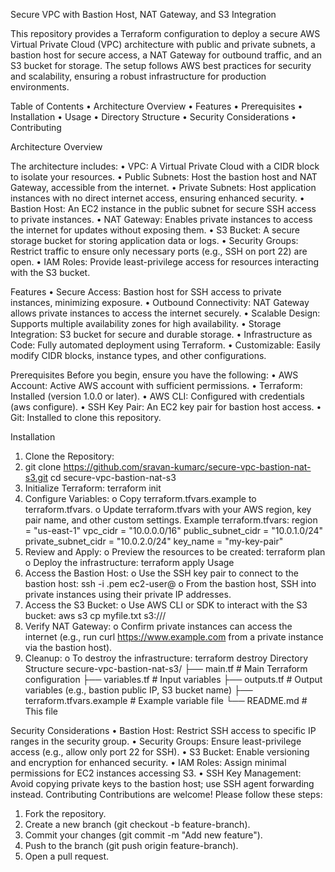Secure VPC with Bastion Host, NAT Gateway, and S3 Integration

This repository provides a Terraform configuration to deploy a secure AWS Virtual Private Cloud (VPC) architecture with public and private subnets, a bastion host for secure access, a NAT Gateway for outbound traffic, and an S3 bucket for storage. The setup follows AWS best practices for security and scalability, ensuring a robust infrastructure for production environments.

Table of Contents
•	Architecture Overview
•	Features
•	Prerequisites
•	Installation
•	Usage
•	Directory Structure
•	Security Considerations
•	Contributing

Architecture Overview

The architecture includes:
•	VPC: A Virtual Private Cloud with a CIDR block to isolate your resources.
•	Public Subnets: Host the bastion host and NAT Gateway, accessible from the internet.
•	Private Subnets: Host application instances with no direct internet access, ensuring enhanced security.
•	Bastion Host: An EC2 instance in the public subnet for secure SSH access to private instances.
•	NAT Gateway: Enables private instances to access the internet for updates without exposing them.
•	S3 Bucket: A secure storage bucket for storing application data or logs.
•	Security Groups: Restrict traffic to ensure only necessary ports (e.g., SSH on port 22) are open.
•	IAM Roles: Provide least-privilege access for resources interacting with the S3 bucket.

Features
•	Secure Access: Bastion host for SSH access to private instances, minimizing exposure.
•	Outbound Connectivity: NAT Gateway allows private instances to access the internet securely.
•	Scalable Design: Supports multiple availability zones for high availability.
•	Storage Integration: S3 bucket for secure and durable storage.
•	Infrastructure as Code: Fully automated deployment using Terraform.
•	Customizable: Easily modify CIDR blocks, instance types, and other configurations.

Prerequisites
Before you begin, ensure you have the following:
•	AWS Account: Active AWS account with sufficient permissions.
•	Terraform: Installed (version 1.0.0 or later).
•	AWS CLI: Configured with credentials (aws configure).
•	SSH Key Pair: An EC2 key pair for bastion host access.
•	Git: Installed to clone this repository.

Installation
1.	Clone the Repository:
2.	git clone https://github.com/sravan-kumarc/secure-vpc-bastion-nat-s3.git
cd secure-vpc-bastion-nat-s3
3.	Initialize Terraform:
terraform init
4.	Configure Variables:
o	Copy terraform.tfvars.example to terraform.tfvars.
o	Update terraform.tfvars with your AWS region, key pair name, and other custom settings.
Example terraform.tfvars:
region          = "us-east-1"
vpc_cidr        = "10.0.0.0/16"
public_subnet_cidr  = "10.0.1.0/24"
private_subnet_cidr = "10.0.2.0/24"
key_name        = "my-key-pair"
5.	Review and Apply:
o	Preview the resources to be created:
terraform plan
o	Deploy the infrastructure:
terraform apply
Usage
1.	Access the Bastion Host:
o	Use the SSH key pair to connect to the bastion host:
ssh -i <your-key>.pem ec2-user@<bastion-public-ip>
o	From the bastion host, SSH into private instances using their private IP addresses.
2.	Access the S3 Bucket:
o	Use AWS CLI or SDK to interact with the S3 bucket:
aws s3 cp myfile.txt s3://<bucket-name>/
3.	Verify NAT Gateway:
o	Confirm private instances can access the internet (e.g., run curl https://www.example.com from a private instance via the bastion host).
4.	Cleanup:
o	To destroy the infrastructure:
terraform destroy
Directory Structure
secure-vpc-bastion-nat-s3/
├── main.tf               # Main Terraform configuration
├── variables.tf          # Input variables
├── outputs.tf            # Output variables (e.g., bastion public IP, S3 bucket name)
├── terraform.tfvars.example # Example variable file
└── README.md             # This file


Security Considerations
•	Bastion Host: Restrict SSH access to specific IP ranges in the security group.
•	Security Groups: Ensure least-privilege access (e.g., allow only port 22 for SSH).
•	S3 Bucket: Enable versioning and encryption for enhanced security.
•	IAM Roles: Assign minimal permissions for EC2 instances accessing S3.
•	SSH Key Management: Avoid copying private keys to the bastion host; use SSH agent forwarding instead.
Contributing
Contributions are welcome! Please follow these steps:
1.	Fork the repository.
2.	Create a new branch (git checkout -b feature-branch).
3.	Commit your changes (git commit -m "Add new feature").
4.	Push to the branch (git push origin feature-branch).
5.	Open a pull request.

